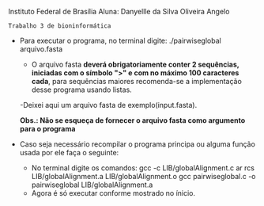 Instituto Federal de Brasília
Aluna: Danyellle da Silva Oliveira Angelo

	Trabalho 3 de bioninformática


* Para executar o programa, no terminal digite:
	./pairwiseglobal arquivo.fasta

	- O arquivo fasta <b>deverá obrigatoriamente conter 2 sequências, iniciadas com o símbolo ">" e com no máximo 100 caracteres cada</b>, para
	sequências maiores recomenda-se a implementação desse programa usando listas.
	
	-Deixei aqui um arquivo fasta de exemplo(input.fasta).

	<b>Obs.: Não se esqueça de fornecer o arquivo fasta como argumento para o programa</b>

* Caso seja necessário recompilar o programa principa ou alguma função usada por ele faça o seguinte:
	- No terminal digite os comandos:
		gcc -c LIB/globalAlignment.c
		ar rcs LIB/globalAlignment.a LIB/globalAlignment.o
		gcc pairwiseglobal.c -o pairwiseglobal LIB/globalAlignment.a
	- Agora é só executar conforme mostrado no ínicio.